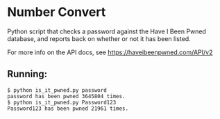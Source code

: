 # Number Convert

Python script that checks a password against the Have I Been Pwned database, and
reports back on whether or not it has been listed.

For more info on the API docs, see <https://haveibeenpwned.com/API/v2>

## Running:

```
$ python is_it_pwned.py password
password has been pwned 3645804 times.
$ python is_it_pwned.py Password123
Password123 has been pwned 21961 times.
```
